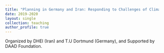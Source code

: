 ```yaml
---
title: "Planning in Germany and Iran: Responding to Challenges of Climate Change through Intercultural Dialogue"
date: 2019-2020
layout: single
collection: teaching
author_profile: true
---
```


Organized by DHEI (Iran) and T.U Dortmund (Germany), and Supported by DAAD Foundation.
